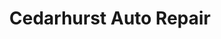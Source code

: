 ---
title: "Cedarhurst Auto Repair"
url: /cedarhurst/cedarhurst-auto-repair/
shop: Autowerkstatt
---